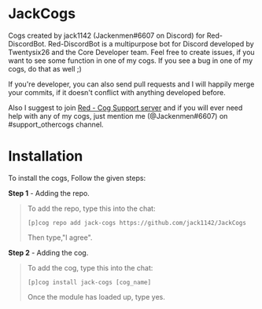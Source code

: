 # JackCogs
Cogs created by jack1142 (Jackenmen#6607 on Discord) for Red-DiscordBot. Red-DiscordBot is a multipurpose bot for Discord developed by Twentysix26 and the Core Developer team. Feel free to create issues, if you want to see some function in one of my cogs. If you see a bug in one of my cogs, do that as well ;)

If you're developer, you can also send pull requests and I will happily merge your commits, if it doesn't conflict with anything developed before.

Also I suggest to join [Red - Cog Support server](https://discord.gg/GET4DVk) and if you will ever need help with any of my cogs, just mention me (@Jackenmen#6607) on #support_othercogs channel.

# Installation
To install the cogs, Follow the given steps:

**Step 1** - Adding the repo.
> To add the repo, type this into the chat:
> 
> ``[p]cog repo add jack-cogs https://github.com/jack1142/JackCogs``
> 
> Then type,"I agree".

**Step 2** - Adding the cog.
> To add the cog, type this into the chat:
> 
> ``[p]cog install jack-cogs [cog_name]``
> 
> Once the module has loaded up, type yes.
